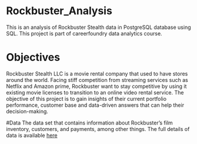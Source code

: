 # Rockbuster_Analysis
This is an analysis of Rockbuster Stealth data in PostgreSQL database using SQL. This project is part of careerfoundry data analytics course. 

# Objectives
Rockbuster Stealth LLC is a movie rental company that used to have stores around the world. Facing stiff competition from streaming services such as Netflix and Amazon prime, Rockbuster want to stay competitive by using it existing movie licenses to transition to an online video rental service. The objective of this project is to gain insights of their current portfolio performance, customer base and data-driven answers that can help their decision-making.

#Data
The data set that contains information about Rockbuster’s
film inventory, customers, and payments, among other things.
The full details of data is available [here](C:\Users\mojis\Downloads\dvdrental.zip)
